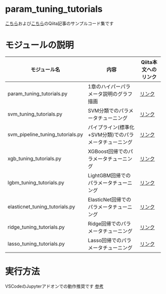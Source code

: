 # param_tuning_tutorials
[こちら](https://qiita.com/c60evaporator/items/ca7eb70e1508d2ba5359)および[こちら]()のQiita記事のサンプルコード集です

# モジュールの説明
|モジュール名|内容|Qiita本文へのリンク|
|---|---|---|
|param_tuning_tutorials.py|1章のハイパーパラメータ説明のグラフ描画|[リンク](https://qiita.com/c60evaporator/items/ca7eb70e1508d2ba5359#1-2-%E8%83%8C%E6%99%AF-%E6%A9%9F%E6%A2%B0%E5%AD%A6%E7%BF%92%E3%81%AE%E8%A4%87%E9%9B%91%E5%8C%96)|
|svm_tuning_tutorials.py|SVM分類でのパラメータチューニング|[リンク](https://qiita.com/c60evaporator/items/ca7eb70e1508d2ba5359#31-%E3%82%B5%E3%83%9D%E3%83%BC%E3%83%88%E3%83%99%E3%82%AF%E3%82%BF%E3%83%BC%E3%83%9E%E3%82%B7%E3%83%B3%E5%88%86%E9%A1%9E)|
|svm_pipeline_tuning_tutorials.py|パイプライン(標準化+SVM分類)でのパラメータチューニング|[リンク](https://qiita.com/c60evaporator/items/ca7eb70e1508d2ba5359#32-%E3%83%91%E3%82%A4%E3%83%97%E3%83%A9%E3%82%A4%E3%83%B3%E5%87%A6%E7%90%86%E6%A8%99%E6%BA%96%E5%8C%96svm%E3%81%AB%E3%82%88%E3%82%8B%E5%88%86%E9%A1%9E)|
|xgb_tuning_tutorials.py|XGBoost回帰でのパラメータチューニング|[リンク](https://qiita.com/c60evaporator/items/a9a049c3469f6b4872c6)|
|lgbm_tuning_tutorials.py|LightGBM回帰でのパラメータチューニング|[リンク](https://qiita.com/c60evaporator/items/351188110f328ff921b9)|
|elasticnet_tuning_tutorials.py|ElasticNet回帰でのパラメータチューニング|[リンク]()|
|ridge_tuning_tutorials.py|Ridge回帰でのパラメータチューニング|[リンク]()|
|lasso_tuning_tutorials.py|Lasso回帰でのパラメータチューニング|[リンク]()|

# 実行方法
VSCodeのJupyterアドオンでの動作推奨です
[参考](https://qiita.com/komiya_____/items/547ae8b5a9b031f18b59)

